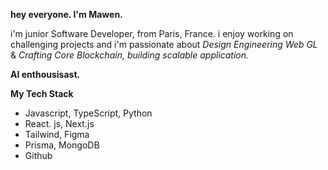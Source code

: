 **hey everyone. I'm Mawen.** 

i'm junior Software Developer, from Paris, France. 
i enjoy working on challenging projects and i'm passionate about _Design Engineering Web GL_ & _Crafting Core Blockchain, building scalable application._

**AI enthousisast.**


 **My Tech Stack**
- Javascript, TypeScript, Python 
- React. js, Next.js
- Tailwind, Figma
- Prisma, MongoDB
- Github




<!---
MSBIGDATA18/MSBIGDATA18 is a ✨ special ✨ repository because its `README.md` (this file) appears on your GitHub profile.
You can click the Preview link to take a look at your changes.
--->

